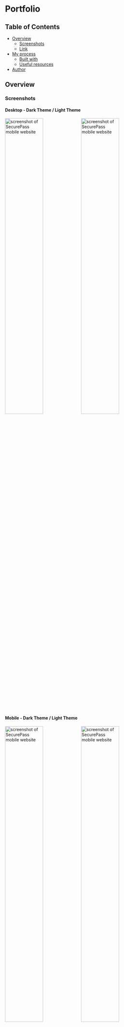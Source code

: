 # Portfolio

## Table of Contents

- [Overview](#overview)
  - [Screenshots](#screenshots)
  - [Link](#link)
- [My process](#my-process)
  - [Built with](#built-with)
  - [Useful resources](#useful-resources)
- [Author](#author)

## Overview

### Screenshots

#### Desktop - Dark Theme / Light Theme

<img src="public/screenshots/desktop/desktop-dark.png" alt="screenshot of SecurePass mobile website" width="50%" height="auto"><img src="public/screenshots/desktop/desktop-light.png" alt="screenshot of SecurePass mobile website" width="50%" height="auto">

#### Mobile - Dark Theme / Light Theme

<img src="public/screenshots/mobile/mobile-dark.png" alt="screenshot of SecurePass mobile website" width="50%" height="auto"><img src="public/screenshots/mobile/mobile-light.png" alt="screenshot of SecurePass mobile website" width="50%" height="auto">

#### Mobile Nav - Dark Theme / Light Theme

<img src="public/screenshots/mobile/mobile-nav-dark.png" alt="screenshot of SecurePass mobile website" width="50%" height="auto"><img src="public/screenshots/mobile/mobile-nav-light.png" alt="screenshot of SecurePass mobile website" width="50%" height="auto">

### Link

- Live Site URL: [https://bnielsen.dev](https://bnielsen.dev)

## My Process

### Built with

- [Next.js App Router](https://nextjs.org/) - React framework
- [React](https://reactjs.org/) - JS library
- [TypeScript](https://typescriptlang.org/)
- [JavaScript](https://developer.mozilla.org/en-US/docs/Web/JavaScript)
- [Framer Motion](https://www.framer.com/motion/)
- [Tailwind CSS](https://tailwindcss.com/)
- [CSS custom properties](https://developer.mozilla.org/en-US/docs/Web/CSS/Using_CSS_custom_properties)
- [CSS Flexbox](https://developer.mozilla.org/en-US/docs/Learn/CSS/CSS_layout/Flexbox)
- [CSS Grid](https://developer.mozilla.org/en-US/docs/Web/CSS/CSS_grid_layout)
- [CSS Animations](https://www.w3schools.com/css/css3_animations.asp)
- [Semantic HTML5 markup](https://www.w3schools.com/html/html5_semantic_elements.asp)
- [Mobile-first workflow](https://developer.mozilla.org/en-US/docs/Learn/CSS/CSS_layout/Responsive_Design)
- [FormSpree React](https://help.formspree.io/hc/en-us/articles/360055613373-The-Formspree-React-library)
- [Font Awesome SVG Icons](https://fontawesome.com/icons)
- [Mosk Typeface - Iulian Maftei via Behance](<https://www.behance.net/gallery/33966928/Mosk-Typeface-(Free)>)
- [Google Fonts - Roboto Typeface](https://fonts.google.com/?query=roboto)
- [VS Code](https://code.visualstudio.com/) - Integrated development environment

### Useful Resources

- [Server Components - JoshComeau](https://www.joshwcomeau.com/react/server-components/)
- [Optimizing fonts in Next.js](https://nextjs.org/docs/app/building-your-application/optimizing/fonts)
- [How to create a gradient border w/ Tailwind CSS](https://www.dhairyashah.dev/posts/how-to-create-gradient-border-with-tailwind-css/)
- [Create a hook to get window width](https://github.com/vercel/next.js/discussions/14810)
- [Destructuring when passing props](https://stackoverflow.com/questions/56066740/react-props-destructuring-when-passing-to-component)
- [How to animate a mobile menu w/ Framer Motion](https://stackoverflow.com/questions/67156693/how-do-you-animate-menu-with-framer-motion-on-click/67156716#67156716)
- [How to create a custom 404 page](https://medium.com/@a.pirus/custom-loading-and-404-pages-in-next-js-13-tutorial-f864dd0f8801)
- [Add Smooth Scroll in Next.js](https://stackoverflow.com/questions/69825670/smooth-scroll-in-next-js)
- [How to Build a Tooltip Component w/ React](https://medium.com/@jsmuster/building-a-tooltip-component-with-react-2de14761e02)
- [Implementing Copy-to-Clipboard in React with Clipboard API](https://blog.logrocket.com/implementing-copy-clipboard-react-clipboard-api/)
- [How to add favicon in Next.js 13](https://stackoverflow.com/questions/75674866/adding-favicon-to-nextjs-13-beta-no-pages-folder)
- [Allow some HTML elements in markdown](https://stackoverflow.com/questions/72368493/allow-some-html-elements-in-markdown-lint-rule-md033-in-visual-studio-code)
- [Display images side-by-side in GitHub readme.md](https://stackoverflow.com/questions/24319505/how-can-one-display-images-side-by-side-in-a-github-readme-md)

## Author

- Portfolio Website - [bnielsen.dev](https://bnielsen.dev)
- LinkedIn - [/in/bnielsencodes](https://linkedin.com/in/bnielsencodes)
- Twitter - [@bnielsencodes](https://twitter.com/bnielsencodes)
